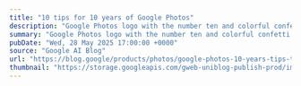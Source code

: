 ```yaml
---
title: "10 tips for 10 years of Google Photos"
description: "Google Photos logo with the number ten and colorful confetti shapes."
summary: "Google Photos logo with the number ten and colorful confetti shapes."
pubDate: "Wed, 28 May 2025 17:00:00 +0000"
source: "Google AI Blog"
url: "https://blog.google/products/photos/google-photos-10-years-tips-tricks/"
thumbnail: "https://storage.googleapis.com/gweb-uniblog-publish-prod/images/GooglePhotos-10year-Blog-header.width-1300.png"
---
```


